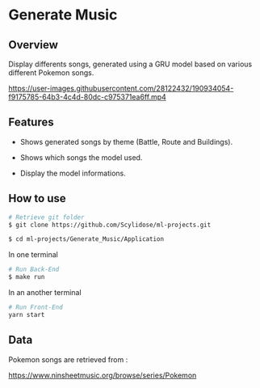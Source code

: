 # Generate Music

## Overview 

Display differents songs, generated using a GRU model based on various different Pokemon songs.

https://user-images.githubusercontent.com/28122432/190934054-f9175785-64b3-4c4d-80dc-c975371ea6ff.mp4

## Features

- Shows generated songs by theme (Battle, Route and Buildings).  

- Shows which songs the model used.

- Display the model informations.

## How to use
  
  ```bash
# Retrieve git folder
$ git clone https://github.com/Scylidose/ml-projects.git

$ cd ml-projects/Generate_Music/Application
```

In one terminal 

```bash
# Run Back-End
$ make run
```

In an another terminal 

```bash
# Run Front-End
yarn start
```

## Data

Pokemon songs are retrieved from :

https://www.ninsheetmusic.org/browse/series/Pokemon
